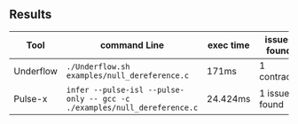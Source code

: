 ## Results

|Tool|command Line|exec time  |issues found                         |
|----------------|-------------------------------|-----------------------------|---------------------------|
|Underflow|`./Underflow.sh examples/null_dereference.c `|171ms|1 contracts|
|Pulse-x|`infer --pulse-isl --pulse-only -- gcc -c ./examples/null_dereference.c`|24.424ms|1 issue found|